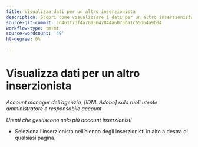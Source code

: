 ```yaml
---
title: Visualizza dati per un altro inserzionista
description: Scopri come visualizzare i dati per un altro inserzionista.
source-git-commit: cd461f73f4a70a5647844a6075ba1c65d64a9b04
workflow-type: tm+mt
source-wordcount: '49'
ht-degree: 0%

---
```


# Visualizza dati per un altro inserzionista

*Account manager dell’agenzia, [!DNL Adobe] solo ruoli utente amministratore e responsabile account*

*Utenti che gestiscono solo più account inserzionisti*

* Seleziona l’inserzionista nell’elenco degli inserzionisti in alto a destra di qualsiasi pagina.
